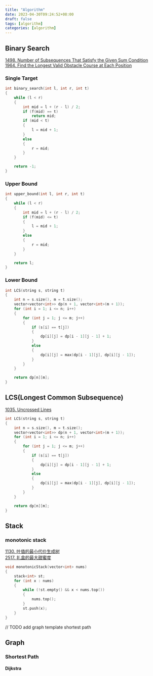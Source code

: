 ```yaml
---
title: "Algorithm"
date: 2023-04-30T09:24:52+08:00
draft: false
tags: [algorithm]
categories: [algorithm]
---
```


## Binary Search

[1498. Number of Subsequences That Satisfy the Given Sum Condition](https://leetcode.com/problems/number-of-subsequences-that-satisfy-the-given-sum-condition/)  
[1964. Find the Longest Valid Obstacle Course at Each Position](https://leetcode.com/problems/find-the-longest-valid-obstacle-course-at-each-position/)

### Single Target

```cpp
int binary_search(int l, int r, int t)
{
    while (l < r)
    {
        int mid = l + (r - l) / 2;
        if (f(mid) == t)
            return mid;
        if (mid < t)
        {
            l = mid + 1;
        }
        else
        {
            r = mid;
        }
    }

    return -1;
}
```

### Upper Bound

```cpp
int upper_bound(int l, int r, int t)
{
    while (l < r)
    {
        int mid = l + (r - l) / 2;
        if (f(mid) <= t)
        {
            l = mid + 1;
        }
        else
        {
            r = mid;
        }
    }

    return l;
}
```

### Lower Bound

```cpp
int LCS(string s, string t)
{
    int n = s.size(), m = t.size();
    vector<vector<int>> dp(n + 1, vector<int>(m + 1));
    for (int i = 1; i <= n; i++)
    {
        for (int j = 1; j <= m; j++)
        {
            if (s[i] == t[j])
            {
                dp[i][j] = dp[i - 1][j - 1] + 1;
            }
            else
            {
                dp[i][j] = max(dp[i - 1][j], dp[i][j - 1]);
            }
        }
    }

    return dp[n][m];
}
```

## LCS(Longest Common Subsequence)

[1035. Uncrossed Lines](https://leetcode.com/problems/uncrossed-lines/)

```cpp
int LCS(string s, string t)
{
    int n = s.size(), m = t.size();
    vector<vector<int>> dp(n + 1, vector<int>(m + 1));
    for (int i = 1; i <= n; i++)
    {
        for (int j = 1; j <= m; j++)
        {
            if (s[i] == t[j])
            {
                dp[i][j] = dp[i - 1][j - 1] + 1;
            }
            else
            {
                dp[i][j] = max(dp[i - 1][j], dp[i][j - 1]);
            }
        }
    }

    return dp[n][m];
}
```

## Stack

### monotonic stack

[1130. 叶值的最小代价生成树](https://leetcode.cn/problems/minimum-cost-tree-from-leaf-values/)  
[2517. 礼盒的最大甜蜜度](https://leetcode.cn/problems/maximum-tastiness-of-candy-basket/)

```cpp
void monotonicStack(vector<int> nums)
{
    stack<int> st;
    for (int x : nums)
    {
        while (!st.empty() && x < nums.top())
        {
            nums.top();
        }
        st.push(x);
    }
}
```

// TODO add graph template shortest path

## Graph

### Shortest Path

#### Dijkstra
